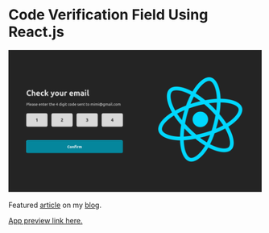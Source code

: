 # Code Verification Field Using React.js


![screenshot](<./screenshot.png>)

Featured [article](https://pimiracle.hashnode.dev/code-verification-field-using-reactjs) on my [blog](https://pimiracle.hashnode.dev/?source=top_nav_blog_home).

[App preview link here.](https://code-verification-field.vercel.app/)
